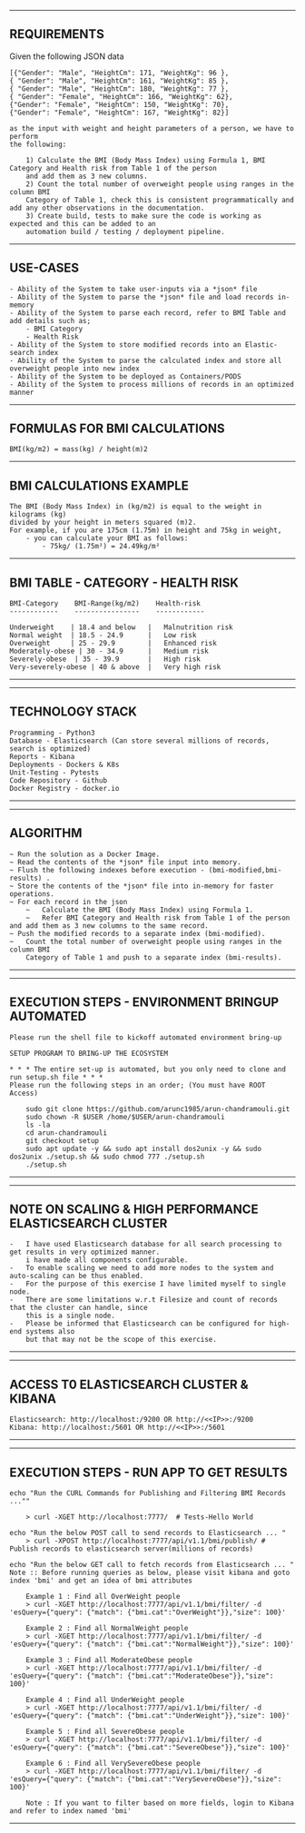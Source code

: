 
-------------
REQUIREMENTS
-------------

Given the following JSON data
>

    [{"Gender": "Male", "HeightCm": 171, "WeightKg": 96 },
    { "Gender": "Male", "HeightCm": 161, "WeightKg": 85 },
    { "Gender": "Male", "HeightCm": 180, "WeightKg": 77 },
    { "Gender": "Female", "HeightCm": 166, "WeightKg": 62},
    {"Gender": "Female", "HeightCm": 150, "WeightKg": 70},
    {"Gender": "Female", "HeightCm": 167, "WeightKg": 82}]
    
    as the input with weight and height parameters of a person, we have to perform
    the following:
        
        1) Calculate the BMI (Body Mass Index) using Formula 1, BMI Category and Health risk from Table 1 of the person 
        and add them as 3 new columns.
        2) Count the total number of overweight people using ranges in the column BMI
        Category of Table 1, check this is consistent programmatically and add any other observations in the documentation.
        3) Create build, tests to make sure the code is working as expected and this can be added to an 
        automation build / testing / deployment pipeline.

----------
USE-CASES
----------

>
    - Ability of the System to take user-inputs via a *json* file
    - Ability of the System to parse the *json* file and load records in-memory
    - Ability of the System to parse each record, refer to BMI Table and add details such as;
        - BMI Category
        - Health Risk
    - Ability of the System to store modified records into an Elastic-search index
    - Ability of the System to parse the calculated index and store all overweight people into new index
    - Ability of the System to be deployed as Containers/PODS
    - Ability of the System to process millions of records in an optimized manner

------------------------------
FORMULAS FOR BMI CALCULATIONS
------------------------------
>
    BMI(kg/m2) = mass(kg) / height(m)2

-------------------------
BMI CALCULATIONS EXAMPLE
-------------------------
>

    The BMI (Body Mass Index) in (kg/m2) is equal to the weight in kilograms (kg)
    divided by your height in meters squared (m)2. 
    For example, if you are 175cm (1.75m) in height and 75kg in weight, 
        - you can calculate your BMI as follows: 
            - 75kg/ (1.75m²) = 24.49kg/m²

-----------------------------------
BMI TABLE - CATEGORY - HEALTH RISK
-----------------------------------
>
    BMI-Category    BMI-Range(kg/m2)    Health-risk
    ------------    ----------------    ------------

    Underweight    | 18.4 and below   |   Malnutrition risk
    Normal weight  | 18.5 - 24.9      |   Low risk
    Overweight     | 25 - 29.9        |   Enhanced risk
    Moderately-obese | 30 - 34.9      |   Medium risk
    Severely-obese  | 35 - 39.9       |   High risk
    Very-severely-obese | 40 & above  |   Very high risk

* * * * * * * * * * * * * * * * * * * * * * * * * * * * * * * * * * * * * * * * * * * * * * * * * * * * * * * * * * * *

-----------------
TECHNOLOGY STACK
-----------------
>
    Programming - Python3
    Database - Elasticsearch (Can store several millions of records, search is optimized)
    Reports - Kibana
    Deployments - Dockers & K8s
    Unit-Testing - Pytests
    Code Repository - Github
    Docker Registry - docker.io

* * * * * * * * * * * * * * * * * * * * * * * * * * * * * * * * * * * * * * * * * * * * * * * * * * * * * * * * * * * *

----------
ALGORITHM
----------
>
    ~ Run the solution as a Docker Image.
    ~ Read the contents of the *json* file input into memory.
    ~ Flush the following indexes before execution - (bmi-modified,bmi-results) .
    ~ Store the contents of the *json* file into in-memory for faster operations.
    ~ For each record in the json
        ~   Calculate the BMI (Body Mass Index) using Formula 1.
        ~   Refer BMI Category and Health risk from Table 1 of the person and add them as 3 new columns to the same record.
    ~ Push the modified records to a separate index (bmi-modified).
    ~   Count the total number of overweight people using ranges in the column BMI
        Category of Table 1 and push to a separate index (bmi-results).

* * * * * * * * * * * * * * * * * * * * * * * * * * * * * * * * * * * * * * * * * * * * * * * * * * * * * * * * * * * *

-------------------------------------------------
EXECUTION STEPS - ENVIRONMENT BRINGUP AUTOMATED
-------------------------------------------------

>
    Please run the shell file to kickoff automated environment bring-up

    SETUP PROGRAM TO BRING-UP THE ECOSYSTEM

    * * * The entire set-up is automated, but you only need to clone and run setup.sh file * * *
    Please run the following steps in an order; (You must have ROOT Access)

        sudo git clone https://github.com/arunc1985/arun-chandramouli.git
        sudo chown -R $USER /home/$USER/arun-chandramouli
        ls -la
        cd arun-chandramouli
        git checkout setup
        sudo apt update -y && sudo apt install dos2unix -y && sudo dos2unix ./setup.sh && sudo chmod 777 ./setup.sh
        ./setup.sh  

* * * * * * * * * * * * * * * * * * * * * * * * * * * * * * * * * * * * * * * * * * * * * * * * * * * * * * * * * * * *

---------------------------------------------------------
NOTE ON SCALING & HIGH PERFORMANCE ELASTICSEARCH CLUSTER
---------------------------------------------------------

>
    -   I have used Elasticsearch database for all search processing to get results in very optimized manner.
        i have made all components configurable.
    -   To enable scaling we need to add more nodes to the system and auto-scaling can be thus enabled.
    -   For the purpose of this exercise I have limited myself to single node.
    -   There are some limitations w.r.t Filesize and count of records that the cluster can handle, since
        this is a single node. 
    -   Please be informed that Elasticsearch can be configured for high-end systems also
        but that may not be the scope of this exercise.

* * * * * * * * * * * * * * * * * * * * * * * * * * * * * * * * * * * * * * * * * * * * * * * * * * * * * * * * * * * *

------------------------------------------
ACCESS T0 ELASTICSEARCH CLUSTER & KIBANA
------------------------------------------

    Elasticsearch: http://localhost:/9200 OR http://<<IP>>:/9200
    Kibana: http://localhost:/5601 OR http://<<IP>>:/5601

* * * * * * * * * * * * * * * * * * * * * * * * * * * * * * * * * * * * * * * * * * * * * * * * * * * * * * * * * * * *

-----------------------------------------
EXECUTION STEPS - RUN APP TO GET RESULTS
-----------------------------------------

> 
    echo "Run the CURL Commands for Publishing and Filtering BMI Records ...""
    
        > curl -XGET http://localhost:7777/  # Tests-Hello World
    
    echo "Run the below POST call to send records to Elasticsearch ... "
        > curl -XPOST http://localhost:7777/api/v1.1/bmi/publish/ # Publish records to elasticsearch server(millions of records)

    echo "Run the below GET call to fetch records from Elasticsearch ... "
    Note :: Before running queries as below, please visit kibana and goto index 'bmi' and get an idea of bmi attributes
        
        Example 1 : Find all OverWeight people
        > curl -XGET http://localhost:7777/api/v1.1/bmi/filter/ -d 'esQuery={"query": {"match": {"bmi.cat":"OverWeight"}},"size": 100}'

        Example 2 : Find all NormalWeight people
        > curl -XGET http://localhost:7777/api/v1.1/bmi/filter/ -d 'esQuery={"query": {"match": {"bmi.cat":"NormalWeight"}},"size": 100}'
        
        Example 3 : Find all ModerateObese people
        > curl -XGET http://localhost:7777/api/v1.1/bmi/filter/ -d 'esQuery={"query": {"match": {"bmi.cat":"ModerateObese"}},"size": 100}' 

        Example 4 : Find all UnderWeight people
        > curl -XGET http://localhost:7777/api/v1.1/bmi/filter/ -d 'esQuery={"query": {"match": {"bmi.cat":"UnderWeight"}},"size": 100}' 

        Example 5 : Find all SevereObese people
        > curl -XGET http://localhost:7777/api/v1.1/bmi/filter/ -d 'esQuery={"query": {"match": {"bmi.cat":"SevereObese"}},"size": 100}' 

        Example 6 : Find all VerySevereObese people
        > curl -XGET http://localhost:7777/api/v1.1/bmi/filter/ -d 'esQuery={"query": {"match": {"bmi.cat":"VerySevereObese"}},"size": 100}' 

        Note : If you want to filter based on more fields, login to Kibana and refer to index named 'bmi'

* * * * * * * * * * * * * * * * * * * * * * * * * * * * * * * * * * * * * * * * * * * * * * * * * * * * * * * * * * * *                      